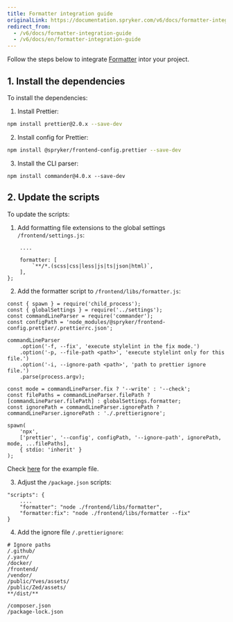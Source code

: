 ```yaml
---
title: Formatter integration guide
originalLink: https://documentation.spryker.com/v6/docs/formatter-integration-guide
redirect_from:
  - /v6/docs/formatter-integration-guide
  - /v6/docs/en/formatter-integration-guide
---
```


Follow the steps below to integrate [Formatter](https://documentation.spryker.com/docs/formatter) intor your project. 

## 1. Install the dependencies

To install the dependencies:

1. Install Prettier:
```Bash
npm install prettier@2.0.x --save-dev
```
2. Install config for Prettier:
```Bash
npm install @spryker/frontend-config.prettier --save-dev
```
3. Install the CLI parser:
```
npm install commander@4.0.x --save-dev
```
## 2. Update the scripts

To update the scripts:

1. Add formatting file extensions to the global settings `/frontend/settings.js`:
```const globalSettings = {
    ....
    
    formatter: [
        `**/*.(scss|css|less|js|ts|json|html)`,
    ],
};
```
2. Add the formatter script to `/frontend/libs/formatter.js`:
```
const { spawn } = require('child_process');
const { globalSettings } = require('../settings');
const commandLineParser = require('commander');
const configPath = 'node_modules/@spryker/frontend-config.prettier/.prettierrc.json';

commandLineParser
    .option('-f, --fix', 'execute stylelint in the fix mode.')
    .option('-p, --file-path <path>', 'execute stylelint only for this file.')
    .option('-i, --ignore-path <path>', 'path to prettier ignore file.')
    .parse(process.argv);

const mode = commandLineParser.fix ? '--write' : '--check';
const filePaths = commandLineParser.filePath ? [commandLineParser.filePath] : globalSettings.formatter;
const ignorePath = commandLineParser.ignorePath ? commandLineParser.ignorePath : './.prettierignore';

spawn(
    'npx',
    ['prettier', '--config', configPath, '--ignore-path', ignorePath, mode, ...filePaths],
    { stdio: 'inherit' }
);
```
 Check [here](https://github.com/spryker-shop/suite/blob/master/frontend/libs/formatter.js) for the example file.
 
3. Adjust the `/package.json` scripts: 
```
"scripts": {
    ....
    "formatter": "node ./frontend/libs/formatter",
    "formatter:fix": "node ./frontend/libs/formatter --fix"
}
```
4. Add the ignore file `/.prettierignore`:
```
# Ignore paths
/.github/
/.yarn/
/docker/
/frontend/
/vendor/
/public/Yves/assets/
/public/Zed/assets/
**/dist/**

/composer.json
/package-lock.json
```


